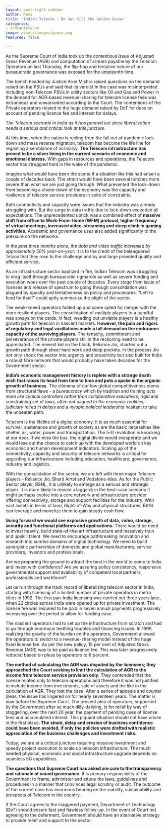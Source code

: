 ```yaml
---
layout: post-right-sidebar
author: Ravi
title: 'Indian Telecom : Do not Kill the Golden Goose'
categories:
- indiantelecom
image: assets/images/goose.png
featured: false

---
```

  
As the Supreme Court of India took up the contentious issue of Adjusted Gross Revenue (AGR) and computation of arrears payable by the Telecom Operators on last Thursday, the flip-flop and tentative nature of our bureaucratic governance was exposed for the umpteenth time.

The bench headed by Justice Arun Mishra raised questions on the demand raised on the PSUs and said that its verdict in the case was misinterpreted. Including non-Telecom PSUs in utility sectors like Oil and Gas and Power in the demand for AGR-based revenue-sharing for telecom license fees was extraneous and unwarranted according to the Court. The contentions of the Private operators related to the huge demand raised by DoT for dues on account of pending licence fee and interest for delays.

_The Telecom scenario in India as it has panned out since liberalization needs a serious and critical look at this juncture._

At this time, when the nation is reeling from the fall out of pandemic lock-down and mass reverse migration, telecom has become the life line for regaining a semblance of normalcy. **The Telecom infrastructure has proved to be a silver lining in the current scenario of economic and emotional distress.** With gaps in resources and operations, the Telecom sector has struggled hard in the wake of the pandemic.

Imagine what would have been the scene if a situation like this had arisen a couple of decades back. The strain would have been several notches more severe than what we are just going through. What prevented the lock-down from becoming a choke-down of the economy was the capacity and resilience of telecom service providers in spite of constraints.

Both connectivity and capacity were issues that the industry was already struggling with. But the surge in data traffic due to lock-down exceeded all expectations. The unprecedented uptick was a combined effect of **massive shift from office to Work-From-Home (WFM) protocol, higher frequency of virtual meetings, increased video-streaming and steep climb in gaming activities.** Academic and governance uses also added significantly to the pressure on the networks.

_In the past three months alone, the data and video traffic increased by approximately 50% year-on-year._ It is to the credit of the beleaguered Telcos that they rose to the challenge and by and large provided quality and efficient service.

As an infrastructure sector baptized in fire, Indian Telecom was struggling to drag itself through bureaucratic rigmarole as well as severe funding and execution woes over the past couple of decades. Every stage from issue of licenses and release of spectrum to going through consolidation was plagued by opacity and tentativeness on policy and procedures. “Left to fend for itself” could aptly summarize the plight of the sector.

The weak-kneed operators folded up and some opted for merger with the more resilient players. The consolidation of multiple players to a handful was always on the cards. In fact, weeding out unviable players is a healthy growth path for telecom in nascent markets. **However, the pain and rigors of regulatory and legal vacillations made a tall demand on the endurance capacity of the surviving players.** The tenacity, commitment and perseverance of the private players still in the reckoning need to be appreciated. The newest kid on the block, Reliance Jio, charted out a growth path through sheer hard work and deep pockets. In the process Jio not only shook the sector into urgency and proactivity but also built for India a robust fibre network that would probably have taken decades for the Government sector.

**India’s economic management history is replete with a strange death wish** **that raises its head from time to time and puts a spoke in the organic growth of business.** The dilemma of our low global competitiveness stems from structural flaws - a _bureaucracy_ which by tradition and training _acts more like cynical controllers rather than collaborative executives_, rigid and constraining set of _laws, often not aligned to the economic realities_, _judiciary mired in delays_ and a _myopic political leadership_ hesitant to take the unbeaten path.

Telecom is the lifeline of a digital economy. It is as much essential for survival, sustenance and growth of society as are the basic necessities like shelter, air, water, power and transportation. The 5-G revolution is knocking at our door. If we miss the bus, the digital divide would exasperate and we would lose out the chance to catch up with the developed world on key economic and human development indicators. Scaling up of the connectivity, capacity and security of telecom networks is critical for upgrading our infrastructure including education, healthcare, governance, industry and logistics.

With the consolidation of the sector, we are left with three major Telecom players - Reliance Jio, Bharti Airtel and Vodafone-Idea. As for the Public Sector player, BSNL, it is unlikely to emerge as a serious and strategic player. It is more likely to remain a laggard; in the best-case scenario it might perhaps evolve into a core network and infrastructure provider offering connectivity, storage and support facilities for the industry. With vast assets in terms of land, Right-of-Way and physical structures, BSNL can leverage and monetize them to gain steady cash flow.

**Going forward we would see explosive growth of data, video, storage, security and functional platforms and applications.** There would be need to invest heavily, build state-of-the-art infrastructure and massively train and upskill talent. We need to encourage pathbreaking innovation and research into sunrise domains of digital technology. We need to build synergistic partnerships of domestic and global manufacturers, service providers, investors and professionals.

Are we preparing the ground to attract the best in the world to come to India and invest with confidence? Are we assuring policy consistency, responsive governmental support and availability of competent local partners, professionals and workforce?

Let us run through the track record of liberalizing telecom sector in India, starting with licensing of a limited number of private operators in metro cities in 1992. The first pan-India licensing was carried out three years later, when 22 circles across India were opened up for private investment. The license fee was required to be paid in seven annual payments progressively increasing over the period to allow for funding ease.

The nascent operators had to set up the infrastructure from scratch and had to go through enormous teething troubles and financing issues. In 1999, realizing the gravity of the burden on the operators, Government allowed the operators to switch to a revenue-sharing model instead of the huge fixed license fee. As per the new policy, 15 per cent of Adjusted Gross Revenue (AGR) was to be paid as licence fee. This was later progressively reduced based on pleas by operators to 8 percent.

**The method of calculating the AGR was disputed by the licensees; they approached the Court seeking to limit the calculation of AGR to the income from telecom service provision only.** They contended that the license related only to telecom operations and therefore it was not justified to include income from investments, sale of assets and the like in the calculation of AGR. They lost the case. After a series of appeals and counter pleas, the issue has lingered on for nearly seventeen years. The matter is now before the Supreme Court. The present plea of operators, supported by the Government after so much dilly-dallying, is for relief by way of staggering, over the next 20 year, the payment of pending dues of license fees and accumulated interest. This piquant situation should not have arisen in the first place. **The strain, delay and erosion of business confidence could have been avoided, if only the policies were drafted with realistic appreciation of the business challenges and investment risks.**

Today, we are at a critical juncture requiring massive investment and speedy project execution to scale up telecom infrastructure. The much needed physical, economic and social infrastructure upgrade depends on seamless 5G capabilities.

**The questions that Supreme Court has asked are core to the transparency and rationale of sound governance**. It is primary responsibility of the Government to frame, administer and attune the laws, guidelines and procedures in a manner that convinces legal scrutiny or audit. The outcome of the current case has enormous bearing on the viability, sustainability and prospects of Telecom in the country.

If the Court agrees to the staggered payment, Department of Technology (DoT) should ensure fast and flawless follow-up. In the event of Court not agreeing to the deferment, Government should have an alternative strategy to provide relief and support to the sector.